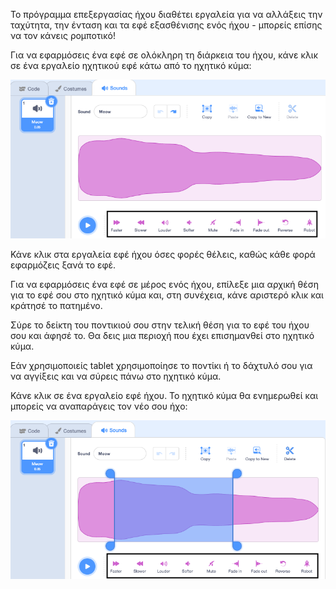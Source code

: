 Το πρόγραμμα επεξεργασίας ήχου διαθέτει εργαλεία για να αλλάξεις την ταχύτητα, την ένταση και τα εφέ εξασθένισης ενός ήχου - μπορείς επίσης να τον κάνεις ρομποτικό!

Για να εφαρμόσεις ένα εφέ σε ολόκληρη τη διάρκεια του ήχου, κάνε κλικ σε ένα εργαλείο ηχητικού εφέ κάτω από το ηχητικό κύμα:

![Επισημαίνονται τα εργαλεία ηχητικού εφέ.](images/sound-effect-whole.png)

Κάνε κλικ στα εργαλεία εφέ ήχου όσες φορές θέλεις, καθώς κάθε φορά εφαρμόζεις ξανά το εφέ.

Για να εφαρμόσεις ένα εφέ σε μέρος ενός ήχου, επίλεξε μια αρχική θέση για το εφέ σου στο ηχητικό κύμα και, στη συνέχεια, κάνε αριστερό κλικ και κράτησέ το πατημένο.

Σύρε το δείκτη του ποντικιού σου στην τελική θέση για το εφέ του ήχου σου και άφησέ το. Θα δεις μια περιοχή που έχει επισημανθεί στο ηχητικό κύμα.

Εάν χρησιμοποιείς tablet χρησιμοποίησε το ποντίκι ή το δάχτυλό σου για να αγγίξεις και να σύρεις πάνω στο ηχητικό κύμα.

Κάνε κλικ σε ένα εργαλείο εφέ ήχου. Το ηχητικό κύμα θα ενημερωθεί και μπορείς να αναπαράγεις τον νέο σου ήχο:

![Το ηχητικό κύμα στο πρόγραμμα επεξεργασίας ήχου με τονισμένο το μεσαίο τμήμα.](images/trim-sound.png)

